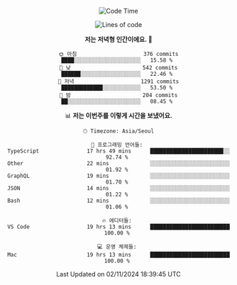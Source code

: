 <div align='center'>
 
<!--START_SECTION:waka-->
![Code Time](http://img.shields.io/badge/Code%20Time-3%2C931%20hrs%202%20mins-blue)

![Lines of code](https://img.shields.io/badge/%EC%A0%80%EB%8A%94%20%EC%97%AC%ED%83%9C%EA%B9%8C%EC%A7%80%20-1.4%20million%20%EC%A4%84%EC%9D%98%20%EC%BD%94%EB%93%9C%EB%A5%BC%20%EC%9E%91%EC%84%B1%ED%96%88%EC%96%B4%EC%9A%94.-blue)

**저는 저녁형 인간이에요. 🦉** 

```text
🌞 아침                     376 commits         ████░░░░░░░░░░░░░░░░░░░░░   15.58 % 
🌆 낮　                     542 commits         ██████░░░░░░░░░░░░░░░░░░░   22.46 % 
🌃 저녁                     1291 commits        █████████████░░░░░░░░░░░░   53.50 % 
🌙 밤　                     204 commits         ██░░░░░░░░░░░░░░░░░░░░░░░   08.45 % 
```


📊 **저는 이번주를 이렇게 시간을 보냈어요.** 

```text
🕑︎ Timezone: Asia/Seoul

💬 프로그래밍 언어들: 
TypeScript               17 hrs 49 mins      ███████████████████████░░   92.74 % 
Other                    22 mins             ░░░░░░░░░░░░░░░░░░░░░░░░░   01.92 % 
GraphQL                  19 mins             ░░░░░░░░░░░░░░░░░░░░░░░░░   01.70 % 
JSON                     14 mins             ░░░░░░░░░░░░░░░░░░░░░░░░░   01.22 % 
Bash                     12 mins             ░░░░░░░░░░░░░░░░░░░░░░░░░   01.06 % 

🔥 에디터들: 
VS Code                  19 hrs 13 mins      █████████████████████████   100.00 % 

💻 운영 체제들: 
Mac                      19 hrs 13 mins      █████████████████████████   100.00 % 
```


 Last Updated on 02/11/2024 18:39:45 UTC
<!--END_SECTION:waka-->
 </div>
<!---
Emewjin/Emewjin is a ✨ special ✨ repository because its `README.md` (this file) appears on your GitHub profile.
You can click the Preview link to take a look at your changes.
--->
